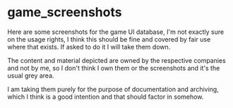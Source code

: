 # game_screenshots

Here are some screenshots for the game UI database, I'm not exactly sure on the usage rights, I think this should be fine and covered by fair use where that exists. If asked to do it I will take them down.

The content and material depicted are owned by the respective companies and not by me, so I don't think I own them or the screenshots and it's the usual grey area.

I am taking them purely for the purpose of documentation and archiving, which I think is a good intention and that should factor in somehow.
